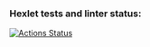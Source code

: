 ### Hexlet tests and linter status:
[![Actions Status](https://github.com/Melonor/frontend-project-44/workflows/hexlet-check/badge.svg)](https://github.com/Melonor/frontend-project-44/actions)